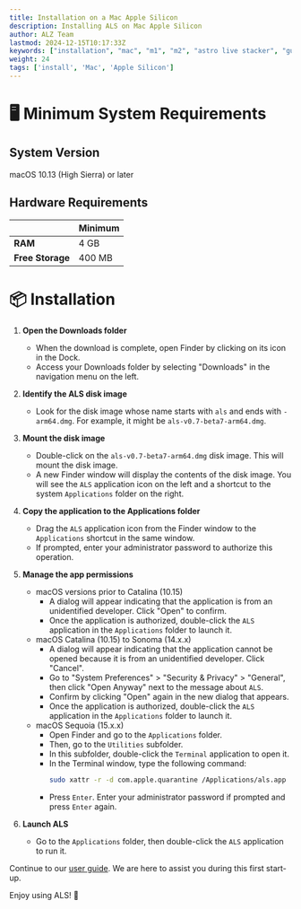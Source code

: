 ```yaml
---
title: Installation on a Mac Apple Silicon
description: Installing ALS on Mac Apple Silicon
author: ALZ Team
lastmod: 2024-12-15T10:17:33Z
keywords: ["installation", "mac", "m1", "m2", "astro live stacker", "guide"]
weight: 24
tags: ['install', 'Mac', 'Apple Silicon']
---
```


# 🖥️ Minimum System Requirements

## System Version

macOS 10.13 (High Sierra) or later

## Hardware Requirements
|                    | Minimum |
|--------------------|---------|
| **RAM**            | 4 GB    |
| **Free Storage**   | 400 MB  | 

# 📦 Installation


1. **Open the Downloads folder**
   - When the download is complete, open Finder by clicking on its icon in the Dock.
   - Access your Downloads folder by selecting "Downloads" in the navigation menu on the left.

2. **Identify the ALS disk image**
   - Look for the disk image whose name starts with `als` and ends with `-arm64.dmg`. For example, it might be `als-v0.7-beta7-arm64.dmg`.

3. **Mount the disk image**
   - Double-click on the `als-v0.7-beta7-arm64.dmg` disk image. This will mount the disk image.
   - A new Finder window will display the contents of the disk image. You will see the `ALS` application icon on the left and a shortcut to the system `Applications` folder on the right.

4. **Copy the application to the Applications folder**
   - Drag the `ALS` application icon from the Finder window to the `Applications` shortcut in the same window.
   - If prompted, enter your administrator password to authorize this operation.

5. **Manage the app permissions**
   - macOS versions prior to Catalina (10.15)
     - A dialog will appear indicating that the application is from an unidentified developer. Click "Open" to confirm.
     - Once the application is authorized, double-click the `ALS` application in the `Applications` folder to launch it.
   - macOS Catalina (10.15) to Sonoma (14.x.x)
     - A dialog will appear indicating that the application cannot be opened because it is from an unidentified developer. Click "Cancel".
     - Go to "System Preferences" > "Security & Privacy" > "General", then click "Open Anyway" next to the message about `ALS`.
     - Confirm by clicking "Open" again in the new dialog that appears.
     - Once the application is authorized, double-click the `ALS` application in the `Applications` folder to launch it.
   - macOS Sequoia (15.x.x)
     - Open Finder and go to the `Applications` folder.
     - Then, go to the `Utilities` subfolder.
     - In this subfolder, double-click the `Terminal` application to open it.
     - In the Terminal window, type the following command:
       ```bash
       sudo xattr -r -d com.apple.quarantine /Applications/als.app
       ```
     - Press `Enter`. Enter your administrator password if prompted and press `Enter` again.

6. **Launch ALS**
     - Go to the `Applications` folder, then double-click the `ALS` application to run it.

Continue to our [user guide](../user-guide/). We are here to assist you during this first start-up.

Enjoy using ALS! 🔭
